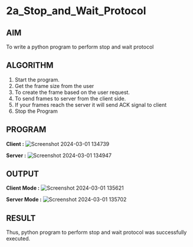 # 2a_Stop_and_Wait_Protocol
## AIM 
To write a python program to perform stop and wait protocol
## ALGORITHM
1. Start the program.
2. Get the frame size from the user
3. To create the frame based on the user request.
4. To send frames to server from the client side.
5. If your frames reach the server it will send ACK signal to client
6. Stop the Program
## PROGRAM
**Client :**
![Screenshot 2024-03-01 134739](https://github.com/Suresh-2006/2a_Stop_and_Wait_Protocol/assets/149347611/834a7c2e-f554-4b14-aed7-1390652c69ba)

**Server :**
![Screenshot 2024-03-01 134947](https://github.com/Suresh-2006/2a_Stop_and_Wait_Protocol/assets/149347611/e7d90e37-1e98-4c7a-a604-aef10aafdb60)

## OUTPUT
**Client Mode :**
![Screenshot 2024-03-01 135621](https://github.com/Suresh-2006/2a_Stop_and_Wait_Protocol/assets/149347611/1a19a7b5-6c9b-4772-9212-060591997260)

**Server Mode :**
![Screenshot 2024-03-01 135702](https://github.com/Suresh-2006/2a_Stop_and_Wait_Protocol/assets/149347611/dec5c64d-7a0b-4b41-a32f-c0186c9cfcba)

## RESULT
Thus, python program to perform stop and wait protocol was successfully executed.
